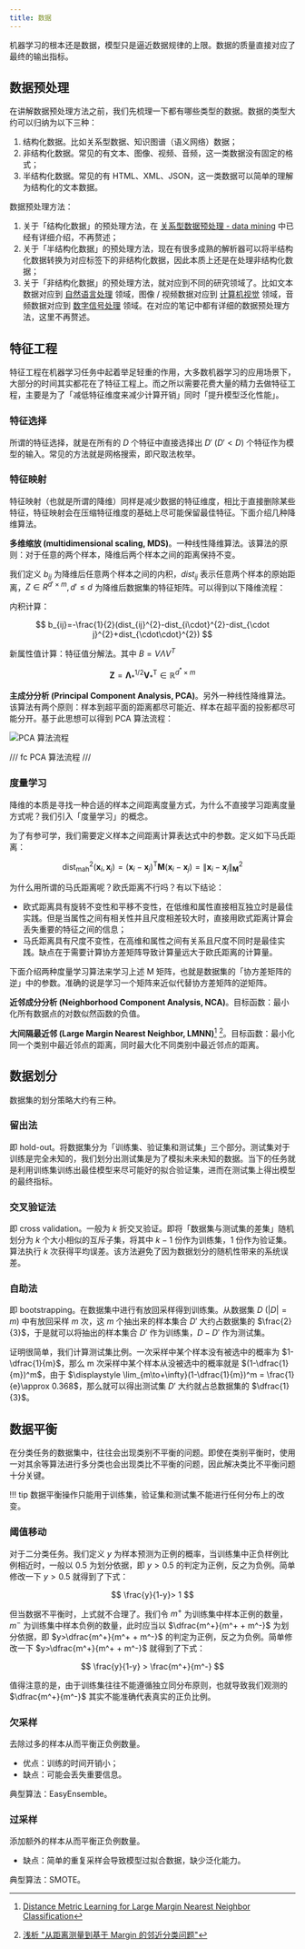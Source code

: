 ```yaml
---
title: 数据
---
```


机器学习的根本还是数据，模型只是逼近数据规律的上限。数据的质量直接对应了最终的输出指标。

## 数据预处理

在讲解数据预处理方法之前，我们先梳理一下都有哪些类型的数据。数据的类型大约可以归纳为以下三种：

1. 结构化数据。比如关系型数据、知识图谱（语义网络）数据；
2. 非结构化数据。常见的有文本、图像、视频、音频，这一类数据没有固定的格式；
3. 半结构化数据。常见的有 HTML、XML、JSON，这一类数据可以简单的理解为结构化的文本数据。

数据预处理方法：

1. 关于「结构化数据」的预处理方法，在 [关系型数据预处理 - data mining](../data-mining/data-preprocess.md) 中已经有详细介绍，不再赘述；
2. 关于「半结构化数据」的预处理方法，现在有很多成熟的解析器可以将半结构化数据转换为对应标签下的非结构化数据，因此本质上还是在处理非结构化数据；
3. 关于「非结构化数据」的预处理方法，就对应到不同的研究领域了。比如文本数据对应到 [自然语言处理](../natural-language-processing/index.md) 领域，图像 / 视频数据对应到 [计算机视觉](../computer-vision/index.md) 领域，音频数据对应到 [数字信号处理](../digital-signal-processing/index.md) 领域。在对应的笔记中都有详细的数据预处理方法，这里不再赘述。

## 特征工程

特征工程在机器学习任务中起着举足轻重的作用，大多数机器学习的应用场景下，大部分的时间其实都花在了特征工程上。而之所以需要花费大量的精力去做特征工程，主要是为了「减低特征维度来减少计算开销」同时「提升模型泛化性能」。

### 特征选择

所谓的特征选择，就是在所有的 $D$ 个特征中直接选择出 $D'\ (D'<D)$ 个特征作为模型的输入。常见的方法就是网格搜索，即尺取法枚举。

### 特征映射

特征映射（也就是所谓的降维）同样是减少数据的特征维度，相比于直接删除某些特征，特征映射会在压缩特征维度的基础上尽可能保留最佳特征。下面介绍几种降维算法。

**多维缩放 (multidimensional scaling, MDS)**。一种线性降维算法。该算法的原则：对于任意的两个样本，降维后两个样本之间的距离保持不变。

我们定义 $b_{ij}$ 为降维后任意两个样本之间的内积，$dist_{ij}$ 表示任意两个样本的原始距离，$Z \in R^{d'\times m},d' \le d$ 为降维后数据集的特征矩阵。可以得到以下降维流程：

内积计算：

$$
b_{ij}=-\frac{1}{2}(dist_{ij}^{2}-dist_{i\cdot}^{2}-dist_{\cdot j}^{2}+dist_{\cdot\cdot}^{2})
$$

新属性值计算：特征值分解法。其中 $B = V \Lambda V^T$

$$
\mathbf{Z}=\mathbf{\Lambda}_*^{1/2}\mathbf{V}_*^\mathrm{T}\in\mathbb{R}^{d^*\times m}
$$

**主成分分析 (Principal Component Analysis, PCA)**。另外一种线性降维算法。该算法有两个原则：样本到超平面的距离都尽可能近、样本在超平面的投影都尽可能分开。基于此思想可以得到 PCA 算法流程：

![PCA 算法流程](https://dwj-oss.oss-cn-nanjing.aliyuncs.com/images/202406040911195.png)

/// fc
PCA 算法流程
///

### 度量学习

降维的本质是寻找一种合适的样本之间距离度量方式，为什么不直接学习距离度量方式呢？我们引入「度量学习」的概念。

为了有参可学，我们需要定义样本之间距离计算表达式中的参数。定义如下马氏距离：

$$
\mathrm{dist}_{\mathrm{mah}}^2(\boldsymbol{x}_i,\boldsymbol{x}_j)=(\boldsymbol{x}_i-\boldsymbol{x}_j)^\mathrm{T}\mathbf{M}(\boldsymbol{x}_i-\boldsymbol{x}_j)=\|\boldsymbol{x}_i-\boldsymbol{x}_j\|_\mathbf{M}^2
$$

为什么用所谓的马氏距离呢？欧氏距离不行吗？有以下结论：

- 欧式距离具有旋转不变性和平移不变性，在低维和属性直接相互独立时是最佳实践。但是当属性之间有相关性并且尺度相差较大时，直接用欧式距离计算会丢失重要的特征之间的信息；
- 马氏距离具有尺度不变性，在高维和属性之间有关系且尺度不同时是最佳实践。缺点在于需要计算协方差矩阵导致计算量远大于欧氏距离的计算量。

下面介绍两种度量学习算法来学习上述 M 矩阵，也就是数据集的「协方差矩阵的逆」中的参数。准确的说是学习一个矩阵来近似代替协方差矩阵的逆矩阵。

**近邻成分分析 (Neighborhood Component Analysis, NCA)**。目标函数：最小化所有数据点的对数似然函数的负值。

**大间隔最近邻 (Large Margin Nearest Neighbor, LMNN)**[^paper] [^paper explain]。目标函数：最小化同一个类别中最近邻点的距离，同时最大化不同类别中最近邻点的距离。

[^paper]: [Distance Metric Learning for Large Margin Nearest Neighbor Classification](https://papers.nips.cc/paper/2005/file/a7f592cef8b130a6967a90617db5681b-Paper.pdf)
[^paper explain]: [浅析 "从距离测量到基于 Margin 的邻近分类问题"](https://zhuanlan.zhihu.com/p/90409085)

## 数据划分

数据集的划分策略大约有三种。

### 留出法

即 hold-out。将数据集分为「训练集、验证集和测试集」三个部分。测试集对于训练是完全未知的，我们划分出测试集是为了模拟未来未知的数据。当下的任务就是利用训练集训练出最佳模型来尽可能好的拟合验证集，进而在测试集上得出模型的最终指标。

### 交叉验证法

即 cross validation。一般为 $k$ 折交叉验证。即将「数据集与测试集的差集」随机划分为 $k$ 个大小相似的互斥子集，将其中 $k-1$ 份作为训练集，$1$ 份作为验证集。算法执行 $k$ 次获得平均误差。该方法避免了因为数据划分的随机性带来的系统误差。

### 自助法

即 bootstrapping。在数据集中进行有放回采样得到训练集。从数据集 $D\ (|D|=m)$ 中有放回采样 $m$ 次，这 $m$ 个抽出来的样本集合 $D'$ 大约占数据集的 $\frac{2}{3}$，于是就可以将抽出的样本集合 $D'$ 作为训练集，$D-D'$ 作为测试集。

证明很简单，我们计算测试集比例。一次采样中某个样本没有被选中的概率为 $1-\dfrac{1}{m}$，那么 m 次采样中某个样本从没被选中的概率就是 $(1-\dfrac{1}{m})^m$，由于 $\displaystyle \lim_{m\to+\infty}(1-\dfrac{1}{m})^m = \frac{1}{e}\approx 0.368$，那么就可以得出测试集 $D'$ 大约就占总数据集的 $\dfrac{1}{3}$。

## 数据平衡

在分类任务的数据集中，往往会出现类别不平衡的问题。即使在类别平衡时，使用一对其余等算法进行多分类也会出现类比不平衡的问题，因此解决类比不平衡问题十分关键。

!!! tip
    数据平衡操作只能用于训练集，验证集和测试集不能进行任何分布上的改变。

### 阈值移动

对于二分类任务。我们定义 $y$ 为样本预测为正例的概率，当训练集中正负样例比例相近时，一般以 $0.5$ 为划分依据，即 $y>0.5$ 的判定为正例，反之为负例。简单修改一下 $y>0.5$ 就得到了下式：

$$
\frac{y}{1-y}> 1
$$

但当数据不平衡时，上式就不合理了。我们令 $m^+$ 为训练集中样本正例的数量，$m^-$ 为训练集中样本负例的数量，此时应当以 $\dfrac{m^+}{m^+ + m^-}$ 为划分依据，即 $y>\dfrac{m^+}{m^+ + m^-}$ 的判定为正例，反之为负例。简单修改一下 $y>\dfrac{m^+}{m^+ + m^-}$ 就得到了下式：

$$
\frac{y}{1-y} > \frac{m^+}{m^-}
$$

值得注意的是，由于训练集往往不能遵循独立同分布原则，也就导致我们观测的 $\dfrac{m^+}{m^-}$ 其实不能准确代表真实的正负比例。

### 欠采样

去除过多的样本从而平衡正负例数量。

- 优点：训练的时间开销小；
- 缺点：可能会丢失重要信息。

典型算法：EasyEnsemble。

### 过采样

添加额外的样本从而平衡正负例数量。

- 缺点：简单的重复采样会导致模型过拟合数据，缺少泛化能力。

典型算法：SMOTE。
